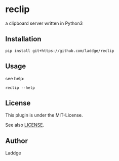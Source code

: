# reclip
a clipboard server written in Python3

## Installation
```
pip install git+https://github.com/laddge/reclip
```

## Usage

see help:

```
reclip --help
```

## License
This plugin is under the MIT-License.

See also [LICENSE](LICENSE).

## Author
Laddge
